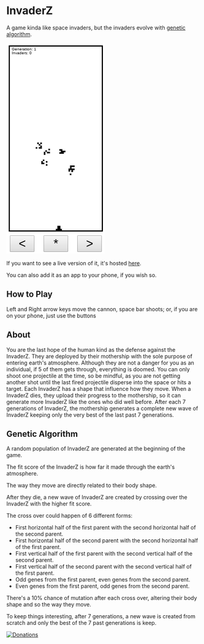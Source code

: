# InvaderZ

A game kinda like space invaders, but the invaders evolve with [genetic algorithm](https://en.wikipedia.org/wiki/Genetic_algorithm).

![InvaderZ](screenshot.png)

If you want to see a live version of it, it's hosted [here](https://victorribeiro.com/invaderz).

You can also add it as an app to your phone, if you wish so.

## How to Play

Left and Right arrow keys move the cannon, space bar shoots; or, if you are on your phone, just use the buttons

## About

You are the last hope of the human kind as the defense against the InvaderZ. They are deployed by their mothership with the sole purpose of entering earth's atmosphere. Although they are not a danger for you as an individual, if 5 of them gets through, everything is doomed. You can only shoot one projectile at the time, so be mindful, as you are not getting another shot until the last fired projectile disperse into the space or hits a target. Each InvaderZ has a shape that influence how they move. When a InvaderZ dies, they upload their progress to the mothership, so it can generate more InvaderZ like the ones who did well before. After each 7 generations of InvaderZ, the mothership generates a complete new wave of InvaderZ keeping only the very best of the last past 7 generations.

## Genetic Algorithm

A random population of InvaderZ are generated at the beginning of the game. 

The fit score of the InvaderZ is how far it made through the earth's atmosphere. 

The way they move are directly related to their body shape. 

After they die, a new wave of InvaderZ are created by crossing over the InvaderZ with the higher fit score. 

The cross over could happen of 6 different forms:

* First horizontal half of the first parent with the second horizontal half of the second parent.
* First horizontal half of the second parent with the second horizontal half of the first parent.
* First vertical half of the first parent with the second vertical half of the second parent.
* First vertical half of the second parent with the second vertical half of the first parent.
* Odd genes from the first parent, even genes from the second parent.
* Even genes from the first parent, odd genes from the second parent.

There's a 10% chance of mutation after each cross over, altering their body shape and so the way they move. 

To keep things interesting, after 7 generations, a new wave is created from scratch and only the best of the 7 past generations is keep.

[![Donations](https://www.paypalobjects.com/en_US/i/btn/btn_donateCC_LG.gif)](https://www.paypal.com/cgi-bin/webscr?cmd=_donations&business=victorqribeiro%40gmail%2ecom&lc=BR&item_name=Victor%20Ribeiro&item_number=donation&currency_code=USD&bn=PP%2dDonationsBF%3abtn_donateCC_LG%2egif%3aNonHosted)
